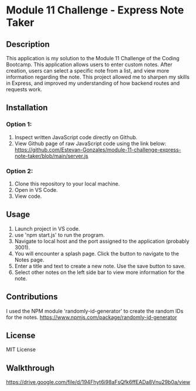 # Module 11 Challenge - Express Note Taker

## Description

This application is my solution to the Module 11 Challenge of the Coding Bootcamp.
This application allows users to enter custom notes. After creation, users can select a specific note from a list, and view more information regarding the note.
This project allowed me to sharpen my skills in Express, and improved my understanding of how backend routes and requests work.

## Installation

### Option 1:
1. Inspect written JavaScript code directly on Github.
2. View Github page of raw JavaScript code using the link below:
   https://github.com/Estevan-Gonzales/module-11-challenge-express-note-taker/blob/main/server.js
   
### Option 2:
1. Clone this repository to your local machine.
2. Open in VS Code.
3. View code.

## Usage
1. Launch project in VS code.
2. use 'npm start.js' to run the program.
3. Navigate to local host and the port assigned to the application (probably 3001).
4. You will encounter a splash page. Click the button to navigate to the Notes page.
5. Enter a title and text to create a new note. Use the save button to save.
6. Select other notes on the left side bar to view more information for the note.

## Contributions
I used the NPM module 'randomly-id-generator' to create the random IDs for the notes.
https://www.npmjs.com/package/randomly-id-generator

## License
MIT License

## Walkthrough
https://drive.google.com/file/d/194Fhyt6i98aFsQfk6ffEADa8Vnu29b0a/view
